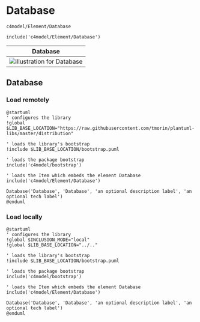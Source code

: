 # Database


```text
c4model/Element/Database
```

```text
include('c4model/Element/Database')
```



| Database |
| :---: |
| ![illustration for Database](../../c4model/Element/Database.Local.png) |







## Database

### Load remotely
```plantuml
@startuml
' configures the library
!global $LIB_BASE_LOCATION="https://raw.githubusercontent.com/tmorin/plantuml-libs/master/distribution"

' loads the library's bootstrap
!include $LIB_BASE_LOCATION/bootstrap.puml

' loads the package bootstrap
include('c4model/bootstrap')

' loads the Item which embeds the element Database
include('c4model/Element/Database')

Database('Database', 'Database', 'an optional description label', 'an optional tech label')
@enduml
```

### Load locally
```plantuml
@startuml
' configures the library
!global $INCLUSION_MODE="local"
!global $LIB_BASE_LOCATION="../.."

' loads the library's bootstrap
!include $LIB_BASE_LOCATION/bootstrap.puml

' loads the package bootstrap
include('c4model/bootstrap')

' loads the Item which embeds the element Database
include('c4model/Element/Database')

Database('Database', 'Database', 'an optional description label', 'an optional tech label')
@enduml
```

